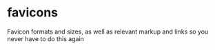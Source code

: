 favicons
========

Favicon formats and sizes, as well as relevant markup and links so you never have to do this again
